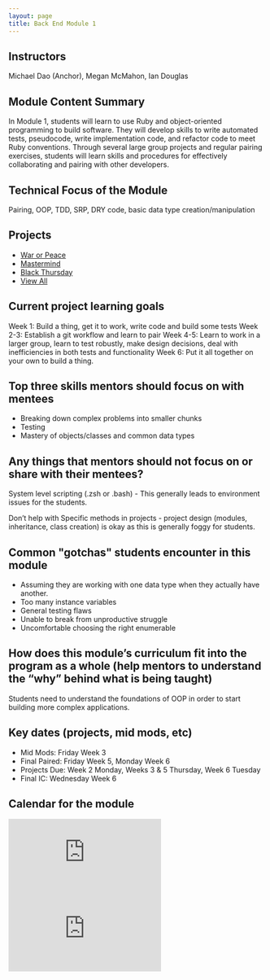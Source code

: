 ```yaml
---
layout: page
title: Back End Module 1
---
```


## Instructors

Michael Dao (Anchor), Megan McMahon, Ian Douglas

## Module Content Summary

In Module 1, students will learn to use Ruby and object-oriented programming to build software. They will develop skills to write automated tests, pseudocode, write implementation code, and refactor code to meet Ruby conventions. Through several large group projects and regular pairing exercises, students will learn skills and procedures for effectively collaborating and pairing with other developers.

## Technical Focus of the Module

Pairing, OOP, TDD, SRP, DRY code, basic data type creation/manipulation

## Projects

<ul class="projects">
  <li class="project"><a href="https://backend.turing.edu/module1/projects/war_or_peace">War or Peace</a></li>
  <li class="project"><a href="https://backend.turing.edu/module1/projects/mastermind">Mastermind</a></li>
  <li class="project"><a href="https://backend.turing.edu/module1/projects/black_thursday">Black Thursday</a></li>
  <li class="project"><a href="https://backend.turing.io/module1/projects/">View All</a></li>
</ul>


## Current project learning goals

Week 1: Build a thing, get it to work, write code and build some tests
Week 2-3: Establish a git workflow and learn to pair
Week 4-5: Learn to work in a larger group, learn to test robustly, make design decisions, deal with inefficiencies in both tests and functionality
Week 6: Put it all together on your own to build a thing.


## Top three skills mentors should focus on with mentees

* Breaking down complex problems into smaller chunks
* Testing
* Mastery of objects/classes and common data types

## Any things that mentors should __not__ focus on or share with their mentees?

System level scripting (.zsh or .bash) - This generally leads to environment issues for the students.

Don’t help with Specific methods in projects - project design (modules, inheritance, class creation) is okay as this is generally foggy for students.

## Common "gotchas" students encounter in this module

* Assuming they are working with one data type when they actually have another.
* Too many instance variables
* General testing flaws
* Unable to break from unproductive struggle
* Uncomfortable choosing the right enumerable

## How does this module’s curriculum fit into the program as a whole __(help mentors to understand the “why” behind what is being taught)__

Students need to understand the foundations of OOP in order to start building more complex applications.

## Key dates (projects, mid mods, etc)

* Mid Mods: Friday Week 3
* Final Paired: Friday Week 5, Monday Week 6
* Projects Due: Week 2 Monday, Weeks 3 & 5 Thursday, Week 6 Tuesday
* Final IC: Wednesday Week 6

## Calendar for the module

<section class="module-content" data-module="1">
  <div class="responsive-iframe-container">
    <div class='tablet'>
      <iframe src="https://calendar.google.com/calendar/embed?showTitle=0&amp;showPrint=0&amp;showCalendars=0&amp;mode=AGENDA&amp;height=400&amp;wkst=1&amp;bgcolor=%23FFFFFF&amp;src=casimircreative.com_59k8msrrc2ddhcv787vubvp0s4%40group.calendar.google.com&amp;color=%2342104A&amp;ctz=America%2FDenver"
        style="border-width:0" frameborder="0" scrolling="no"></iframe>
    </div>
    <div class='desktop'>
      <iframe src="https://calendar.google.com/calendar/embed?showTitle=0&amp;showNav=1&amp;showDate=0&amp;showPrint=0&amp;showTabs=0&amp;showCalendars=0&amp;showTz=0&amp;mode=WEEK&amp;height=400&amp;wkst=1&amp;bgcolor=%23FFFFFF&amp;src=casimircreative.com_59k8msrrc2ddhcv787vubvp0s4%40group.calendar.google.com&amp;color=%232952A3&amp;ctz=America%2FDenver"
        style="border-width:0" frameborder="0" scrolling="no"></iframe>
    </div>
  </div>
</section>
